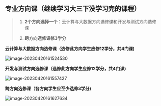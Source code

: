 ## 专业方向课（继续学习大三下没学习完的课程）

> 1. **2个方向选择一个**：云计算与大数据方向选修课和开发与测试方向选修课
>
> 2. **跨方向选修课修3学分**

**云计算与大数据方向选修课（选修此方向学生应修12学分，共4门课)**

![image-20230420161524530](https://s2.loli.net/2023/04/20/ahqXRMwJPt1SuyV.png)

**开发与测试方向选修课（选修此方向学生应修12学分，共4门课)**

![image-20230420161557427](https://s2.loli.net/2023/04/20/u69gq3PjBNZsJVl.png)

**跨方向选修课（各方向学生应至少选修3学分)**

![image-20230420161627634](https://s2.loli.net/2023/04/20/92ajbpE38sglNqQ.png)